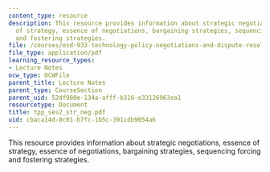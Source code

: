 ```yaml
---
content_type: resource
description: This resource provides information about strategic negotiations, essence
  of strategy, essence of negotiations, bargaining strategies, sequencing forcing
  and fostering strategies.
file: /courses/esd-933-technology-policy-negotiations-and-dispute-resolution-spring-2005/cbaca14d0c01b7fc1b5c391cdb9054a6_tpp_ses2_str_neg.pdf
file_type: application/pdf
learning_resource_types:
- Lecture Notes
ocw_type: OCWFile
parent_title: Lecture Notes
parent_type: CourseSection
parent_uid: 52df980e-134a-afff-b316-e33126963ea1
resourcetype: Document
title: tpp_ses2_str_neg.pdf
uid: cbaca14d-0c01-b7fc-1b5c-391cdb9054a6
---
```

This resource provides information about strategic negotiations, essence of strategy, essence of negotiations, bargaining strategies, sequencing forcing and fostering strategies.

